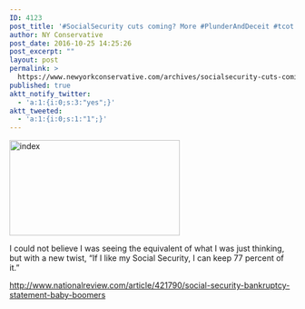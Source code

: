 ```yaml
---
ID: 4123
post_title: '#SocialSecurity cuts coming? More #PlunderAndDeceit #tcot #MakeAmericaGreatAgain'
author: NY Conservative
post_date: 2016-10-25 14:25:26
post_excerpt: ""
layout: post
permalink: >
  https://www.newyorkconservative.com/archives/socialsecurity-cuts-coming-more-plunderanddeceit-tcot-makeamericagreatagain/
published: true
aktt_notify_twitter:
  - 'a:1:{i:0;s:3:"yes";}'
aktt_tweeted:
  - 'a:1:{i:0;s:1:"1";}'
---
```

<a href="https://www.newyorkconservative.com/wp-content/uploads/2015/07/index3.jpeg"><img class="alignnone size-medium wp-image-3508" src="https://www.newyorkconservative.com/wp-content/uploads/2015/07/index3-300x168.jpeg" alt="index" width="300" height="168" /></a>
<div>I could not believe I was seeing the equivalent of what I was just thinking, but with a new twist, “If I like my Social Security, I can keep 77 percent of it.”

<a href="http://www.nationalreview.com/article/421790/social-security-bankruptcy-statement-baby-boomers">http://www.nationalreview.com/article/421790/social-security-bankruptcy-statement-baby-boomers</a></div>